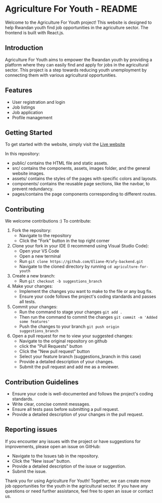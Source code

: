 # Agriculture For Youth - README

Welcome to the Agriculture For Youth project! This website is designed to help Rwandan youth find job opportunities in the agriculture sector. The frontend is built with React.js.

## Introduction

Agriculture For Youth aims to empower the Rwandan youth by providing a platform where they can easily find and apply for jobs in the agricultural sector. This project is a step towards reducing youth unemployment by connecting them with various agricultural opportunities.

## Features

- User registration and login
- Job listings
- Job application
- Profile management

## Getting Started
To get started with the website, simply visit the [Live website](https://sfy-frontend-app.vercel.app/courses)

In this repository: 
- public/ contains the HTML file and static assets.
- src/ contains the components, assets, images folder, and the general website images.
- assets/ contains the styles of the pages with specific colors and layouts.
- components/ contains the reusable page sections, like the navbar, to prevent redundancy.
- pages/contains the page components corresponding to different routes.


## Contributing

We welcome contributions :) To contribute:
1) Fork the repository:
   - Navigate to the repository
   - Click the "Fork" button in the top right corner
2) Clone your fork in your IDE (I recommend using Visual Studio Code):
   - Open your VS Code
   - Open a new terminal
   - Run
     `git clone https://github.com/Eliane-M/afy-backend.git`
   - Navigate to the cloned directory by running
     `cd agriculture-for-youth`
3) Create a new branch:
   - Run
     `git checkout -b suggestions_branch`
4) Make your changes:
   - Implement the changes you want to make to the file or any bug fix.
   - Ensure your code follows the project's coding standards and passes all tests.
5) Commit your changes:
   - Run the command to stage your changes
     `git add .`
   - Then run the command to commit the changes
     `git commit -m 'Added some features'`
   - Push the changes to your branch
     `git push origin suggestions_branch`
6) Open a pull request for me to view your suggested changes:
   - Navigate to the original repository on github
   - click the "Pull Requests" button
   - Click the "New pull request" button
   - Select your feature branch (suggestions_branch in this case)
   - Provide a detailed description of your changes.
   - Submit the pull request and add me as a reviewer.
  
## Contribution Guidelines
- Ensure your code is well-documented and follows the project's coding standards.
- Write clear, concise commit messages.
- Ensure all tests pass before submitting a pull request.
- Provide a detailed description of your changes in the pull request.


## Reporting issues
If you encounter any issues with the project or have suggestions for improvements, please open an issue on GitHub:

- Navigate to the Issues tab in the repository.
- Click the "New issue" button.
- Provide a detailed description of the issue or suggestion.
- Submit the issue.

Thank you for using Agriculture For Youth! Together, we can create more job opportunities for the youth in the agricultural sector.
If you have any questions or need further assistance, feel free to open an issue or contact us.
 

